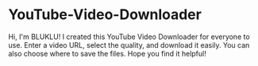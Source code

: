 # YouTube-Video-Downloader
Hi, I'm BLUKLU! I created this YouTube Video Downloader for everyone to use. Enter a video URL, select the quality, and download it easily. You can also choose where to save the files. Hope you find it helpful!
